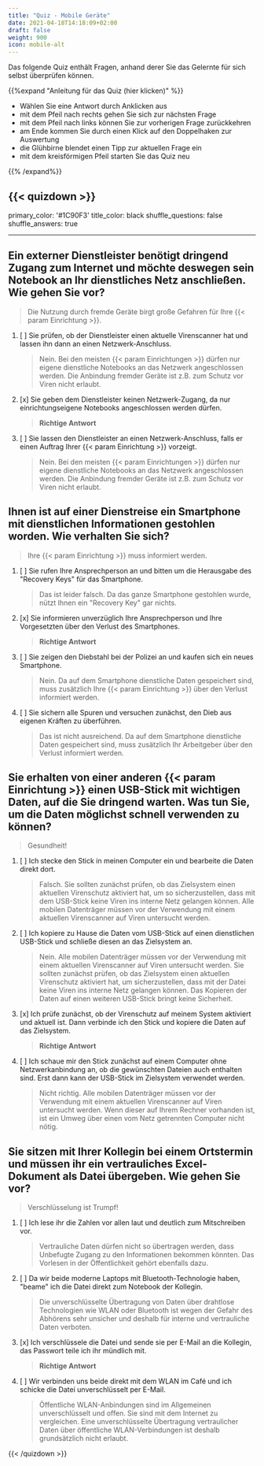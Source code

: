 ```yaml
---
title: "Quiz - Mobile Geräte"
date: 2021-04-18T14:18:09+02:00
draft: false
weight: 900
icon: mobile-alt
---
```


Das folgende Quiz enthält Fragen, anhand derer Sie das Gelernte für sich selbst überprüfen können.

{{%expand "Anleitung für das Quiz (hier klicken)" %}}

  - Wählen Sie eine Antwort durch Anklicken aus 
  - mit dem Pfeil nach rechts gehen Sie sich zur nächsten Frage
  - mit dem Pfeil nach links können Sie zur vorherigen Frage zurückkehren
  - am Ende kommen Sie durch einen Klick auf den Doppelhaken zur Auswertung
  - die Glühbirne blendet einen Tipp zur aktuellen Frage ein
  - mit dem kreisförmigen Pfeil starten Sie das Quiz neu

{{% /expand%}}

{{< quizdown >}}
---
primary_color: '#1C90F3'
title_color: black
shuffle_questions: false
shuffle_answers: true

---

## Ein externer Dienstleister benötigt dringend Zugang zum Internet und möchte deswegen sein Notebook an Ihr dienstliches Netz anschließen. Wie gehen Sie vor?

> Die Nutzung durch fremde Geräte birgt große Gefahren für Ihre {{< param Einrichtung >}}.

1. [ ] Sie prüfen, ob der Dienstleister einen aktuelle Virenscanner hat und lassen ihn dann an einen Netzwerk-Anschluss.

	>Nein. Bei den meisten {{< param Einrichtungen >}} dürfen nur eigene dienstliche Notebooks an das Netzwerk angeschlossen werden. Die Anbindung fremder Geräte ist z.B. zum Schutz vor Viren nicht erlaubt.
   
2. [x] Sie geben dem Dienstleister keinen Netzwerk-Zugang, da nur einrichtungseigene Notebooks angeschlossen werden dürfen.

	>**Richtige Antwort**
3. [ ] Sie lassen den Dienstleister an einen Netzwerk-Anschluss, falls er einen Auftrag Ihrer {{< param Einrichtung >}} vorzeigt.

	>Nein. Bei den meisten {{< param Einrichtungen >}} dürfen nur eigene dienstliche Notebooks an das Netzwerk angeschlossen werden. Die Anbindung fremder Geräte ist z.B. zum Schutz vor Viren nicht erlaubt.

## Ihnen ist auf einer Dienstreise ein Smartphone mit dienstlichen Informationen gestohlen worden. Wie verhalten Sie sich?

> Ihre {{< param Einrichtung >}} muss informiert werden.

1. [ ] Sie rufen Ihre Ansprechperson an und bitten um die Herausgabe des "Recovery Keys" für das Smartphone.

	>Das ist leider falsch. Da das ganze Smartphone gestohlen wurde, nützt Ihnen ein "Recovery Key" gar nichts.

2. [x] Sie informieren unverzüglich Ihre Ansprechperson und Ihre Vorgesetzten über den Verlust des Smartphones.

	>**Richtige Antwort**
3. [ ] Sie zeigen den Diebstahl bei der Polizei an und kaufen sich ein neues Smartphone.

	>Nein. Da auf dem Smartphone dienstliche Daten gespeichert sind, muss zusätzlich Ihre {{< param Einrichtung >}} über den Verlust informiert werden.
4. [ ] Sie sichern alle Spuren und versuchen zunächst, den Dieb aus eigenen Kräften zu überführen.

	>Das ist nicht ausreichend. Da auf dem Smartphone dienstliche Daten gespeichert sind, muss zusätzlich Ihr Arbeitgeber über den Verlust informiert werden.

## Sie erhalten von einer anderen {{< param Einrichtung >}} einen USB-Stick mit wichtigen Daten, auf die Sie dringend warten. Was tun Sie, um die Daten möglichst schnell verwenden zu können?

> Gesundheit!

1. [ ] Ich stecke den Stick in meinen Computer ein und bearbeite die Daten direkt dort.

	>Falsch. Sie sollten zunächst prüfen, ob das Zielsystem einen aktuellen Virenschutz aktiviert hat, um so sicherzustellen, dass mit dem USB-Stick keine Viren ins interne Netz gelangen können. Alle mobilen Datenträger müssen vor der Verwendung mit einem aktuellen Virenscanner auf Viren untersucht werden.
   
2. [ ] Ich kopiere zu Hause die Daten vom USB-Stick auf einen dienstlichen USB-Stick und schließe diesen an das Zielsystem an.

	>Nein. Alle mobilen Datenträger müssen vor der Verwendung mit einem aktuellen Virenscanner auf Viren untersucht werden. Sie sollten zunächst prüfen, ob das Zielsystem einen aktuellen Virenschutz aktiviert hat, um sicherzustellen, dass mit der Datei keine Viren ins interne Netz gelangen können. Das Kopieren der Daten auf einen weiteren USB-Stick bringt keine Sicherheit.
3. [x] Ich prüfe zunächst, ob der Virenschutz auf meinem System aktiviert und aktuell ist. Dann verbinde ich den Stick und kopiere die Daten auf das Zielsystem.

	>**Richtige Antwort**
4. [ ] Ich schaue mir den Stick zunächst auf einem Computer ohne Netzwerkanbindung an, ob die gewünschten Dateien auch enthalten sind. Erst dann kann der USB-Stick im Zielsystem verwendet werden.

	>Nicht richtig. Alle mobilen Datenträger müssen vor der Verwendung mit einem aktuellen Virenscanner auf Viren untersucht werden. Wenn dieser auf Ihrem Rechner vorhanden ist, ist ein Umweg über einen vom Netz getrennten Computer nicht nötig.

## Sie sitzen mit Ihrer Kollegin bei einem Ortstermin und müssen ihr ein vertrauliches Excel-Dokument als Datei übergeben. Wie gehen Sie vor?

> Verschlüsselung ist Trumpf!

1. [ ] Ich lese ihr die Zahlen vor allen laut und deutlich zum Mitschreiben vor.

	>Vertrauliche Daten dürfen nicht so übertragen werden, dass Unbefugte Zugang zu den Informationen bekommen könnten. Das Vorlesen in der Öffentlichkeit gehört ebenfalls dazu.
2. [ ] Da wir beide moderne Laptops mit Bluetooth-Technologie haben, "beame" ich die Datei direkt zum Notebook der Kollegin.

	>Die unverschlüsselte Übertragung von Daten über drahtlose Technologien wie WLAN oder Bluetooth ist wegen der Gefahr des Abhörens sehr unsicher und deshalb für interne und vertrauliche Daten verboten.
3. [x] Ich verschlüssele die Datei und sende sie per E-Mail an die Kollegin, das Passwort teile ich ihr mündlich mit.

	>**Richtige Antwort**
4. [ ] Wir verbinden uns beide direkt mit dem WLAN im Café und ich schicke die Datei unverschlüsselt per E-Mail.

	>Öffentliche WLAN-Anbindungen sind im Allgemeinen unverschlüsselt und offen. Sie sind mit dem Internet zu vergleichen. Eine unverschlüsselte Übertragung vertraulicher Daten über öffentliche WLAN-Verbindungen ist deshalb grundsätzlich nicht erlaubt.

{{< /quizdown >}}
